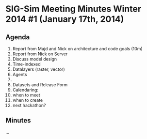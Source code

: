 # SIG-Sim Meeting Minutes Winter 2014 #1 (January 17th, 2014)

## Agenda
1. Report from Majd and Nick on architecture and code goals (10m)
2. Report from Nick on Server
3. Discuss model design
  1. Time-indexed
  1. Datalayers (raster, vector)
  1. Agents
  1. 
4. Datasets and Release Form
5. Calendaring:
  1. when to meet
  1. when to create
  1. next hackathon?

## Minutes
 ...